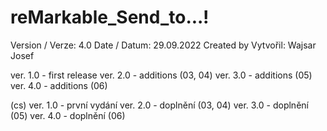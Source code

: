 # reMarkable_Send_to...!


Version / Verze: 4.0
Date / Datum: 29.09.2022
Created by Vytvořil: Wajsar Josef


ver. 1.0 - first release
ver. 2.0 - additions (03, 04)
ver. 3.0 - additions (05)
ver. 4.0 - additions (06)

(cs)
ver. 1.0 - první vydání
ver. 2.0 - doplnění (03, 04)
ver. 3.0 - doplnění (05)
ver. 4.0 - doplnění (06)


